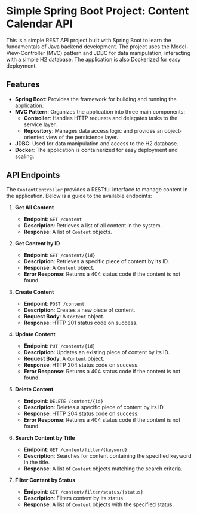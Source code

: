 # Simple Spring Boot Project: Content Calendar API

This is a simple REST API project built with Spring Boot to learn the fundamentals of Java backend development. The project uses the Model-View-Controller (MVC) pattern and JDBC for data manipulation, interacting with a simple H2 database. The application is also Dockerized for easy deployment.

## Features
- **Spring Boot**: Provides the framework for building and running the application.
- **MVC Pattern**: Organizes the application into three main components:
  - **Controller**: Handles HTTP requests and delegates tasks to the service layer.
  - **Repository**: Manages data access logic and provides an object-oriented view of the persistence layer.
- **JDBC**: Used for data manipulation and access to the H2 database.
- **Docker**: The application is containerized for easy deployment and scaling.

## API Endpoints

The `ContentController` provides a RESTful interface to manage content in the application. Below is a guide to the available endpoints:

1. **Get All Content**
   - **Endpoint**: `GET /content`
   - **Description**: Retrieves a list of all content in the system.
   - **Response**: A list of `Content` objects.

2. **Get Content by ID**
   - **Endpoint**: `GET /content/{id}`
   - **Description**: Retrieves a specific piece of content by its ID.
   - **Response**: A `Content` object.
   - **Error Response**: Returns a 404 status code if the content is not found.

3. **Create Content**
   - **Endpoint**: `POST /content`
   - **Description**: Creates a new piece of content.
   - **Request Body**: A `Content` object.
   - **Response**: HTTP 201 status code on success.

4. **Update Content**
   - **Endpoint**: `PUT /content/{id}`
   - **Description**: Updates an existing piece of content by its ID.
   - **Request Body**: A `Content` object.
   - **Response**: HTTP 204 status code on success.
   - **Error Response**: Returns a 404 status code if the content is not found.

5. **Delete Content**
   - **Endpoint**: `DELETE /content/{id}`
   - **Description**: Deletes a specific piece of content by its ID.
   - **Response**: HTTP 204 status code on success.
   - **Error Response**: Returns a 404 status code if the content is not found.

6. **Search Content by Title**
   - **Endpoint**: `GET /content/filter/{keyword}`
   - **Description**: Searches for content containing the specified keyword in the title.
   - **Response**: A list of `Content` objects matching the search criteria.

7. **Filter Content by Status**
   - **Endpoint**: `GET /content/filter/status/{status}`
   - **Description**: Filters content by its status.
   - **Response**: A list of `Content` objects with the specified status.
